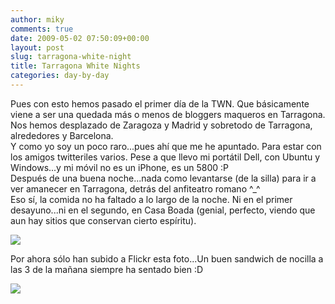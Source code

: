 ```yaml
---
author: miky
comments: true
date: 2009-05-02 07:50:09+00:00
layout: post
slug: tarragona-white-night
title: Tarragona White Nights
categories: day-by-day
---
```


Pues con esto hemos pasado el primer día de la TWN. Que básicamente viene a ser una quedada más o menos de bloggers maqueros en Tarragona. Nos hemos desplazado de Zaragoza y Madrid y sobretodo de Tarragona, alrededores y Barcelona.  
Y como yo soy un poco raro...pues ahí que me he apuntado. Para estar con los amigos twitteriles varios. Pese a que llevo mi portátil Dell, con Ubuntu y Windows...y mi móvil no es un iPhone, es un 5800 :P  
Después de una buena noche...nada como levantarse (de la silla) para ir a ver amanecer en Tarragona, detrás del anfiteatro romano ^_^  
Eso sí, la comida no ha faltado a lo largo de la noche. Ni en el primer desayuno...ni en el segundo, en Casa Boada (genial, perfecto, viendo que aun hay sitios que conservan cierto espíritu).  


[![](http://farm4.static.flickr.com/3417/3494436932_dbe9cc156f.jpg?v=0)](http://www.flickr.com/photos/sopmacsl/3494436932/)  
  


Por ahora sólo han subido a Flickr esta foto...Un buen sandwich de nocilla a las 3 de la mañana siempre ha sentado bien :D  


  
  


![](http://img.zemanta.com/pixy.gif?x-id=259d3466-35e1-88fc-bda3-f8fe96646c06)
